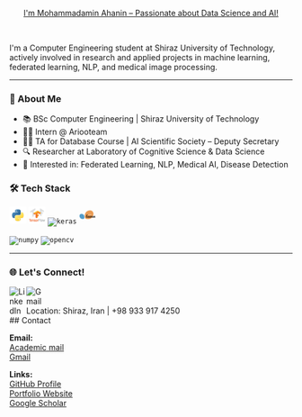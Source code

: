 <p align="center"><a href="https://mohahanin.github.io/Portfolio-Webpage/">I'm 
Mohammadamin Ahanin – Passionate about Data Science and AI!</a></p>

<br />

I'm a Computer Engineering student at Shiraz University of Technology, actively involved in research and applied projects in machine learning, federated learning, NLP, and medical image processing.

---

### 🧠 About Me

- 📚 BSc Computer Engineering | Shiraz University of Technology 
- 👨‍💻 Intern @ Ariooteam 
- 👨‍🏫 TA for Database Course | AI Scientific Society – Deputy Secretary
- 🔍 Researcher at Laboratory of Cognitive Science & Data Science
- 🧬 Interested in: Federated Learning, NLP, Medical AI, Disease Detection



### 🛠️ Tech Stack

<code><img height="30" alt="python" src="https://raw.githubusercontent.com/github/explore/80688e429a7d4ef2fca1e82350fe8e3517d3494d/topics/python/python.png"></code>
<code><img height="30" alt="tensorflow" src="https://raw.githubusercontent.com/github/explore/80688e429a7d4ef2fca1e82350fe8e3517d3494d/topics/tensorflow/tensorflow.png"></code>
<code><img height="30" alt="keras" src="https://upload.wikimedia.org/wikipedia/commons/a/ae/Keras_logo.svg"></code>
<code><img height="30" alt="scikit-learn" src="https://raw.githubusercontent.com/github/explore/80688e429a7d4ef2fca1e82350fe8e3517d3494d/topics/scikit-learn/scikit-learn.png"></code>

<code><img height="30" alt="numpy" src="https://upload.wikimedia.org/wikipedia/commons/3/31/NumPy_logo_2020.svg"></code>
<code><img height="30" alt="opencv" src="https://upload.wikimedia.org/wikipedia/commons/3/32/OpenCV_Logo_with_text_svg_version.svg"></code>

---

### 🌐 Let's Connect!

<a href="https://www.linkedin.com/in/mohammadamin-ahanin/">
  <img align="left" alt="LinkedIn" width="30px" src="https://cdn-icons-png.flaticon.com/512/174/174857.png" />
</a>
<a href="mailto:maahanin@gmail.com">
  <img align="left" alt="Gmail" width="30px" src="https://cdn-icons-png.flaticon.com/512/281/281769.png" />
</a>

<br />
<br />
Location: Shiraz, Iran | +98 933 917 4250  
<br />
## Contact

**Email:**  
[Academic mail](mailto:m.ahanin@sutech.ac.ir)  
[Gmail](mailto:maahaninir@gmail.com)  

**Links:**  
[GitHub Profile](https://github.com/mohahanin)  
[Portfolio Website](https://mohahanin.github.io/Portfolio-Webpage/)  
[Google Scholar](https://bit.ly/ahanin-scholar)




